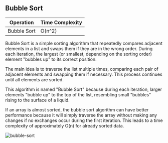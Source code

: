 ## Bubble Sort

| Operation      | Time Complexity |
|-----------------|-----------------|
| Bubble Sort       |  O(n^2)       |



Bubble Sort is a simple sorting algorithm that repeatedly compares adjacent elements in a list and swaps them if they are in the wrong order. During each iteration, the largest (or smallest, depending on the sorting order) element "bubbles up" to its correct position.

The main idea is to traverse the list multiple times, comparing each pair of adjacent elements and swapping them if necessary. This process continues until all elements are sorted.

This algorithm is named "Bubble Sort" because during each iteration, larger elements "bubble up" to the top of the list, resembling small "bubbles" rising to the surface of a liquid.

If an array is almost sorted, the bubble sort algorithm can have better performance because it will simply traverse the array without making any changes if no exchanges occur during the first iteration. This leads to a time complexity of approximately O(n) for already sorted data.


![bubble-sort](https://github.com/neskor-b/Algoritms-and-data-structure/assets/89013557/e25f9e87-b5d5-4a30-8c61-2ab3348ebf15)



